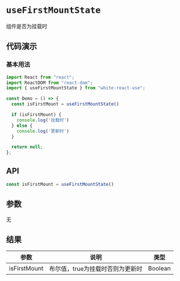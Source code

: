 # `useFirstMountState`

组件是否为挂载时

## 代码演示

### 基本用法

```jsx
import React from "react";
import ReactDOM from "react-dom";
import { useFirstMountState } from "white-react-use";

const Demo = () => {
  const isFirstMount = useFirstMountState()

  if (isFirstMount) {
    console.log('挂载时')
  } else {
    console.log('更新时')
  }

  return null;
};
```

## API

```jsx
const isFirstMount = useFirstMountState()
```

## 参数

无

## 结果

| 参数 | 说明 | 类型 |
| --- | --- | --- |
| isFirstMount | 布尔值，true为挂载时否则为更新时 | Boolean |
